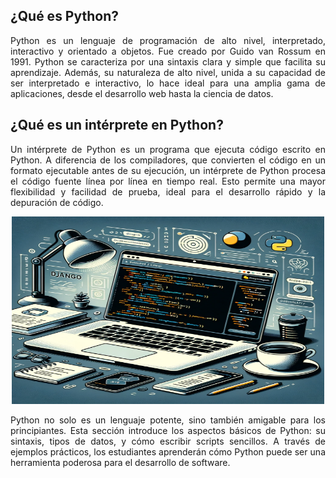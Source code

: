 ## ¿Qué es Python?

<p align="justify">
Python es un lenguaje de programación de alto nivel, interpretado, interactivo y orientado a objetos. Fue creado por Guido van Rossum en 1991. Python se caracteriza por una sintaxis clara y simple que facilita su aprendizaje. Además, su naturaleza de alto nivel, unida a su capacidad de ser interpretado e interactivo, lo hace ideal para una amplia gama de aplicaciones, desde el desarrollo web hasta la ciencia de datos.
</p>

## ¿Qué es un intérprete en Python?

<p align="justify">
Un intérprete de Python es un programa que ejecuta código escrito en Python. A diferencia de los compiladores, que convierten el código en un formato ejecutable antes de su ejecución, un intérprete de Python procesa el código fuente línea por línea en tiempo real. Esto permite una mayor flexibilidad y facilidad de prueba, ideal para el desarrollo rápido y la depuración de código.
</p>

<p align="center">
    <img src="/images/desarrollo.png" width="500" height="300" alt="Desarrollo Web con Django">
</p>

<p align="justify">
Python no solo es un lenguaje potente, sino también amigable para los principiantes. Esta sección introduce los aspectos básicos de Python: su sintaxis, tipos de datos, y cómo escribir scripts sencillos. A través de ejemplos prácticos, los estudiantes aprenderán cómo Python puede ser una herramienta poderosa para el desarrollo de software.
</p>

